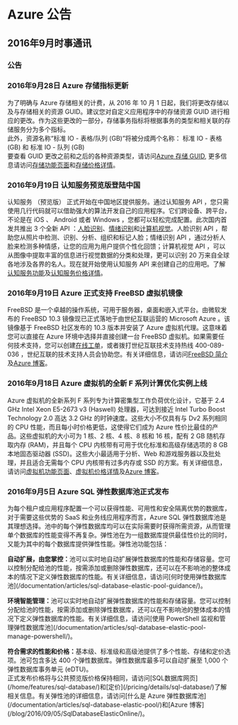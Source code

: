 <properties
	pageTitle="历史公告 2016年9月 | Azure"
    description="历史公告 2016年9月"
    services=""
    documentationCenter=""
    authors=""
    manager=""
    editor=""
    tags=""/>
 
<tags ms.service="what-is-new_archives" ms.date="" wacn.date="" wacn.lang="cn"/>

# Azure 公告
## 2016年9月时事通讯

### 公告
### 2016年9月28日 Azure 存储指标更新

为了明确与 Azure 存储相关的计费，从 2016 年 10 月 1 日起，我们将更改存储以及与存储相关的资源 GUID。建议您对自定义应用程序中的存储资源 GUID 进行相应的更改。作为这些更改的一部分，存储事务指标将根据事务的类型和相关联的存储服务分为多个指标。<br/>
此外，资源名称“标准 IO - 表格/队列 (GB)”将被分成两个名称： 标准 IO - 表格 (GB)   和   标准 IO - 队列 (GB) <br/>
要查看 GUID 更改之前和之后的各种资源类型，请访问[Azure 存储 GUID](/support/announcement/guids-migration-storage-transactions/), 更多信息请访问[存储功能页面](/home/features/storage/)和[存储价格详情](/pricing/details/storage/)。							   

### 2016年9月19日 认知服务预览版登陆中国  

认知服务 （预览版） 正式开始在中国地区提供服务。通过认知服务 API ，您只需使用几行代码就可以借助强大的算法开发自己的应用程序。它们跨设备、跨平台，不论是在 iOS 、 Android 或者 Windows ，您都可以轻松完成配置。此次国内首发共推出 3 个全新 API ：[人脸识别](/home/features/cognitive-services/face/)、[情绪识别](/home/features/cognitive-services/emotion/)和[计算机视觉](/home/features/cognitive-services/computer-vision/)。人脸识别 API ，帮助您从照片中检测、识别、分析、组织和标记人脸；情绪识别 API ，通过分析人脸来检测多种情感，让您的应用为用户提供个性化回馈；计算机视觉 API ，可以从图像中提取丰富的信息进行视觉数据的分类和处理，更可以识别 20 万来自全球各地涉及各界的名人。现在就开始使用认知服务 API 来创建自己的应用吧。了解[认知服务功能](/home/features/cognitive-services/)及[认知服务价格详情](/pricing/details/cognitive-services/)。


### 2016年9月19日 Azure 正式支持 FreeBSD 虚拟机镜像  

FreeBSD 是一个卓越的操作系统，可用于服务器，桌面和嵌入式平台。由微软发布的 FreeBSD 10.3 镜像现已正式落地于由世纪互联运营的 Microsoft Azure 。该镜像基于 FreeBSD 社区发布的 10.3 版本并安装了 Azure 虚拟机代理。这意味着您可以直接在 Azure 环境中选择并直接创建一台 FreeBSD 虚拟机。如果需要任何技术支持，您可以创建[在线工单](/zh-cn/support/support-ticket-form/)，或者拨打世纪互联技术支持热线 400-089-036 ，世纪互联的技术支持人员会协助您。有关详细信息，请访问[FreeBSD 简介](/documentation/articles/virtual-machines-freebsd-intro-on-azure/)及[Azure 博客](/blog/2016/09/19/AzureFreeBSD/")。


### 2016年9月18日 Azure 虚拟机的全新 F 系列计算优化实例上线 

Azure 虚拟机的全新系列 F 系列专为计算密集型工作负荷优化设计，它基于 2.4 GHz Intel Xeon E5-2673 v3 (Haswell) 处理器，可达到接近 Intel Turbo Boost Technology 2.0 高达 3.2 GHz 的时钟速度。这些大小不仅具有与 Dv2 系列相同的 CPU 性能，而且每小时价格更低，这使得它们成为 Azure 性价比最佳的产品。这些虚拟机的大小可为 1 核、2 核、4 核、8 核和 16 核，配有 2 GB 随机存取内存 (RAM)，并且每个 CPU 内核带有可用于优化标准和高级存储选项的 8 GB 本地固态驱动器 (SSD)。这些大小最适用于分析、Web 和游戏服务器以及批处理，并且适合无需每个 CPU 内核带有过多内存或 SSD 的方案。有关详细信息，请访问[虚拟机功能页面](/home/features/virtual-machines/)、[虚拟机价格详情](/pricing/details/virtual-machines/)及[Azure 博客](/blog/2016/09/15/NewFVM/)。

### 2016年9月5日 Azure SQL 弹性数据库池正式发布

为每个租户或应用程序配置一个可以获得性能、可用性和安全隔离优势的数据库，对于需要这些优势的 SaaS 和业务线应用程序而言，Azure SQL 弹性数据库池是其理想选择。池中的每个弹性数据库均可以在实际需要时获得所需资源，从而管理单个数据库的性能变得不再复杂。弹性池在为一组数据库提供最佳性价比的同时，又能为其中的每个数据库提供弹性性能。弹性池功能包括：
<P><B>自动扩展，由您掌控：</B>池可以实时地自动扩展弹性数据库的性能和存储容量。您可以控制分配给池的性能，按需添加或删除弹性数据库，还可以在不影响池的整体成本的情况下定义弹性数据库的性能。有关详细信息，请访问[何时使用弹性数据库池](/documentation/articles/sql-database-elastic-pool-guidance/)。
<P><B>环境智能管理：</B>池可以实时地自动扩展弹性数据库的性能和存储容量。您可以控制分配给池的性能，按需添加或删除弹性数据库，还可以在不影响池的整体成本的情况下定义弹性数据库的性能。有关详细信息，请访问[使用 PowerShell 监视和管理弹性数据库池](/documentation/articles/sql-database-elastic-pool-manage-powershell/)。
<P><B>符合需求的性能和价格：</B>基本级、标准级和高级池提供了多个性能、存储和定价选项。池可包含多达 400 个弹性数据库。弹性数据库最多可以自动扩展至 1,000 个弹性数据库事务单元 (eDTU)。
<br/>正式发布价格将与公共预览版价格保持相同，请访问[SQL数据库网页](/home/features/sql-database/)和[定价](/pricing/details/sql-database/)了解相关信息。有关弹性池的详细信息，请访问[什么是 Azure 弹性数据库池](/documentation/articles/sql-database-elastic-pool/)和[Azure 博客](/blog/2016/09/05/SqlDatabaseElasticOnline/)。
